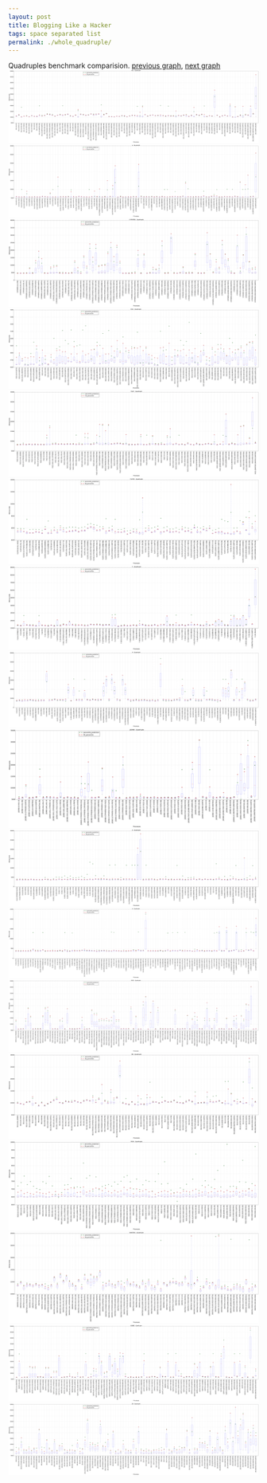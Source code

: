 ```yaml
---
layout: post
title: Blogging Like a Hacker
tags: space separated list
permalink: ./whole_quadruple/
---
```


Quadruples benchmark comparision.
[previous graph](./whole_triple/), [next graph](./whole_quintuple/)
<img src="./images/quadruple/AVL_box.png" alt="graph figure"><img src="./images/quadruple/A_box.png" alt="graph figure"><img src="./images/quadruple/CYPHERD_box.png" alt="graph figure"><img src="./images/quadruple/EGG_box.png" alt="graph figure"><img src="./images/quadruple/FACE_box.png" alt="graph figure"><img src="./images/quadruple/FLOYD_box.png" alt="graph figure"><img src="./images/quadruple/F_box.png" alt="graph figure"><img src="./images/quadruple/H_box.png" alt="graph figure"><img src="./images/quadruple/JSOND_box.png" alt="graph figure"><img src="./images/quadruple/K_box.png" alt="graph figure"><img src="./images/quadruple/O_box.png" alt="graph figure"><img src="./images/quadruple/PDFD_box.png" alt="graph figure"><img src="./images/quadruple/RB_box.png" alt="graph figure"><img src="./images/quadruple/ROD_box.png" alt="graph figure"><img src="./images/quadruple/SMATRIX_box.png" alt="graph figure"><img src="./images/quadruple/SORTD_box.png" alt="graph figure"><img src="./images/quadruple/ZB_box.png" alt="graph figure">